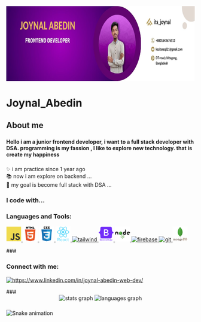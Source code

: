 <div align="center">
  <img height="200" src="https://raw.githubusercontent.com/Joynal-Abedin85/Joynal-Abedin85/refs/heads/main/Brown%20%26%20Black%20Geometric%20Personal%20Branding%20LinkedIn%20Banner.jpg"  />
</div>

###

<h1 align="left">Joynal_Abedin</h1>

###

<h2 align="left">About me</h2>

###

<h4 align="left">Hello i am a junior frontend developer, i want to a full stack developer with DSA. programming is my fassion , I like to explore new technology. that is create my happiness</h4>

###

<p align="left">✨ i am practice since 1 year ago<br>📚 now i am explore on backend  ...<br>🎯 my goal is become full stack with DSA ...</p>

###




<h3 align="left">I code with...</h3>
<p align="left">
</p>

<h3 align="left">Languages and Tools:</h3>
<p align="left"> <a href="https://getbootstrap.com" target="_blank" rel="noreferrer"> 
  <img src="https://raw.githubusercontent.com/devicons/devicon/master/icons/javascript/javascript-original.svg" alt="javascript" width="40" height="40"/> </a> <a href="https://www.mongodb.com/" target="_blank" rel="noreferrer"> 
    <img src="https://raw.githubusercontent.com/devicons/devicon/master/icons/html5/html5-original-wordmark.svg" alt="html5" width="40" height="40"/> </a> <a href="https://developer.mozilla.org/en-US/docs/Web/JavaScript" target="_blank" rel="noreferrer"> 
      <img src="https://raw.githubusercontent.com/devicons/devicon/master/icons/css3/css3-original-wordmark.svg" alt="css3" width="40" height="40"/> </a> <a href="https://firebase.google.com/" target="_blank" rel="noreferrer"> 
         <img src="https://raw.githubusercontent.com/devicons/devicon/master/icons/react/react-original-wordmark.svg" alt="react" width="40" height="40"/> </a> <a href="https://tailwindcss.com/" target="_blank" rel="noreferrer"> 
                    <img src="https://www.vectorlogo.zone/logos/tailwindcss/tailwindcss-icon.svg" alt="tailwind" width="40" height="40"/>
    <img src="https://raw.githubusercontent.com/devicons/devicon/master/icons/bootstrap/bootstrap-plain-wordmark.svg" alt="bootstrap" width="40" height="40"/> </a> <a href="https://www.w3schools.com/css/" target="_blank" rel="noreferrer">
                <img src="https://raw.githubusercontent.com/devicons/devicon/master/icons/nodejs/nodejs-original-wordmark.svg" alt="nodejs" width="40" height="40"/> </a> <a href="https://reactjs.org/" target="_blank" rel="noreferrer">
        <img src="https://www.vectorlogo.zone/logos/firebase/firebase-icon.svg" alt="firebase" width="40" height="40"/> </a> <a href="https://git-scm.com/" target="_blank" rel="noreferrer"> 
          <img src="https://www.vectorlogo.zone/logos/git-scm/git-scm-icon.svg" alt="git" width="40" height="40"/> </a> <a href="https://www.w3.org/html/" target="_blank" rel="noreferrer">
              <img src="https://raw.githubusercontent.com/devicons/devicon/master/icons/mongodb/mongodb-original-wordmark.svg" alt="mongodb" width="40" height="40"/> </a> <a href="https://nodejs.org" target="_blank" rel="noreferrer">
                  </a> </p>
###
<h3 align="left">Connect with me:</h3>
<p align="left">
<a href="https://linkedin.com/in/https://www.linkedin.com/in/joynal-abedin-web-dev/" target="blank"><img align="center" src="https://raw.githubusercontent.com/rahuldkjain/github-profile-readme-generator/master/src/images/icons/Social/linked-in-alt.svg" alt="https://www.linkedin.com/in/joynal-abedin-web-dev/" height="30" width="40" /></a>
</p>
###


<div align="center">
  <img src="https://github-readme-stats.vercel.app/api?username=Joynal-Abedin85&hide_title=false&hide_rank=false&show_icons=true&include_all_commits=true&count_private=true&disable_animations=false&theme=dracula&locale=en&hide_border=false&order=1" height="150" alt="stats graph"  />
  <img src="https://github-readme-stats.vercel.app/api/top-langs?username=Joynal-Abedin85&locale=en&hide_title=false&layout=compact&card_width=320&langs_count=5&theme=dracula&hide_border=false&order=2" height="150" alt="languages graph"  />
</div>

###

<img src="https://raw.githubusercontent.com/Joynal-Abedin85/Joynal-Abedin85/output/snake.svg" alt="Snake animation" />

###
